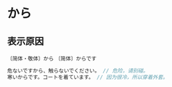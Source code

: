 # から

## 表示原因

`〔简体・敬体〕から` `〔简体〕からです`

```js
危ないですから、触らないでください。 // 危险，请别碰。
寒いからです。コートを着ています。 // 因为很冷，所以穿着外套。
```
